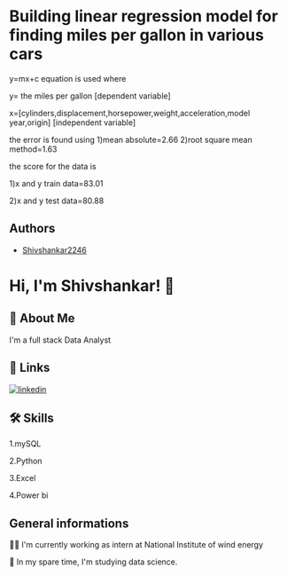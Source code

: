 
# Building linear regression model for finding  miles per gallon in various cars


 y=mx+c equation is used where 

y= the miles per gallon [dependent variable]

x=[cylinders,displacement,horsepower,weight,acceleration,model year,origin] [independent variable]

the error is found using 
1)mean absolute=2.66
2)root square mean method=1.63

the score for the data is

1)x and y train data=83.01

2)x and y test data=80.88
## Authors

- [Shivshankar2246](https://github.com/Shivshankar2246)


# Hi, I'm Shivshankar! 👋


## 🚀 About Me
I'm a full stack Data Analyst



## 🔗 Links

[![linkedin](https://www.linkedin.com/in/shivshankar-s-aa3109235/)](https://www.linkedin.com/)



## 🛠 Skills
1.mySQL

2.Python

3.Excel

4.Power bi




## General informations
👩‍💻 I'm currently working as intern at National Institute of wind energy

🧠 In my spare time, I'm studying data science.







